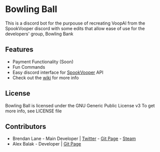 # Bowling Ball

This is a discord bot for the purpouse of recreating VoopAI from the SpookVooper discord with some edits that allow ease of use for the developers' group, Bowling Bank

## Features
* Payment Functionality (Soon)
* Fun Commands
* Easy discord interface for [SpookVooper](spookvooper.com) API
* Check out the [wiki](https://git.imbl.me/brendanlane/bowling-ball/-/wikis/home) for more info

## License
Bowling Ball is licensed under the GNU Generic Public License v3
To get more info, see LICENSE file

## Contributors
* Brendan Lane - Main Developer | [Twitter](https://twitter.com/LoafOfGreenbean) - [Git Page](https://git.imbl.me/brendanlane) - [Steam](https://steamcommunity.com/IDoctorHeinzDoofenschmirtz)
* Alex Balak - Developer | [Git Page](https://git.imbl.me/elbowbread)
